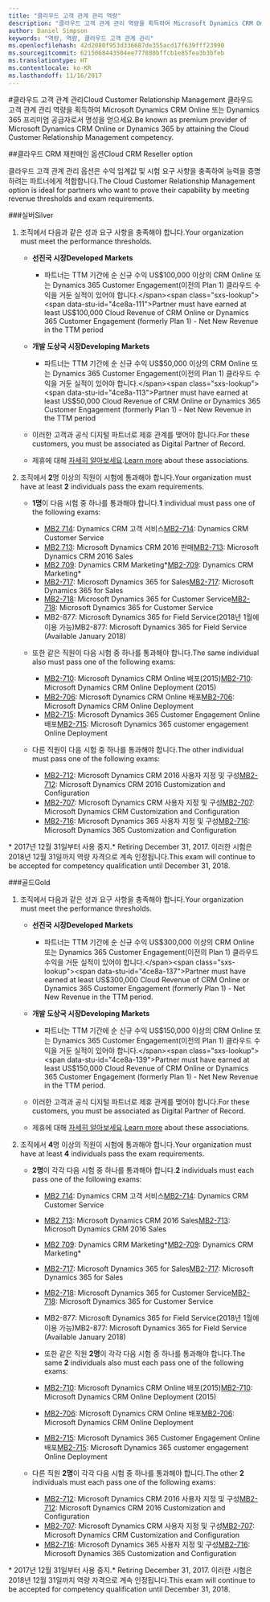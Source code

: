 ```yaml
---
title: "클라우드 고객 관계 관리 역량"
description: "클라우드 고객 관계 관리 역량을 획득하여 Microsoft Dynamics CRM Online 또는 Dynamics 365 프리미엄 공급자로서 명성을 얻으세요."
author: Daniel Simpson
keywords: "역량, 역량, 클라우드 고객 관계 관리"
ms.openlocfilehash: 42d2080f953d336687de355acd17f639fff23990
ms.sourcegitcommit: 6215068443504ee777880bffcb1e85fea3b3bfeb
ms.translationtype: HT
ms.contentlocale: ko-KR
ms.lasthandoff: 11/16/2017
---
```

#<a name="cloud-customer-relationship-management"></a><span data-ttu-id="4ce8a-104">클라우드 고객 관계 관리</span><span class="sxs-lookup"><span data-stu-id="4ce8a-104">Cloud Customer Relationship Management</span></span>
<span data-ttu-id="4ce8a-105">클라우드 고객 관계 관리 역량을 획득하여 Microsoft Dynamics CRM Online 또는 Dynamics 365 프리미엄 공급자로서 명성을 얻으세요.</span><span class="sxs-lookup"><span data-stu-id="4ce8a-105">Be known as premium provider of Microsoft Dynamics CRM Online or Dynamics 365 by attaining the Cloud Customer Relationship Management competency.</span></span>

##<a name="cloud-crm-reseller-option"></a><span data-ttu-id="4ce8a-106">클라우드 CRM 재판매인 옵션</span><span class="sxs-lookup"><span data-stu-id="4ce8a-106">Cloud CRM Reseller option</span></span>

<span data-ttu-id="4ce8a-107">클라우드 고객 관계 관리 옵션은 수익 임계값 및 시험 요구 사항을 충족하여 능력을 증명하려는 파트너에게 적합합니다.</span><span class="sxs-lookup"><span data-stu-id="4ce8a-107">The Cloud Customer Relationship Management option is ideal for partners who want to prove their capability by meeting revenue thresholds and exam requirements.</span></span> 

###<a name="silver"></a><span data-ttu-id="4ce8a-108">실버</span><span class="sxs-lookup"><span data-stu-id="4ce8a-108">Silver</span></span>

1. <span data-ttu-id="4ce8a-109">조직에서 다음과 같은 성과 요구 사항을 충족해야 합니다.</span><span class="sxs-lookup"><span data-stu-id="4ce8a-109">Your organization must meet the performance thresholds.</span></span>

    - **<span data-ttu-id="4ce8a-110">선진국 시장</span><span class="sxs-lookup"><span data-stu-id="4ce8a-110">Developed Markets</span></span>**
        - <span data-ttu-id="4ce8a-111">파트너는 TTM 기간에 순 신규 수익 US$100,000 이상의 CRM Online 또는 Dynamics 365 Customer Engagement(이전의 Plan 1) 클라우드 수익을 거둔 실적이 있어야 합니다.</span><span class="sxs-lookup"><span data-stu-id="4ce8a-111">Partner must have earned at least US$100,000 Cloud Revenue of CRM Online or Dynamics 365 Customer Engagement (formerly Plan 1) - Net New Revenue in the TTM period</span></span>

    - **<span data-ttu-id="4ce8a-112">개발 도상국 시장</span><span class="sxs-lookup"><span data-stu-id="4ce8a-112">Developing Markets</span></span>**
        - <span data-ttu-id="4ce8a-113">파트너는 TTM 기간에 순 신규 수익 US$50,000 이상의 CRM Online 또는 Dynamics 365 Customer Engagement(이전의 Plan 1) 클라우드 수익을 거둔 실적이 있어야 합니다.</span><span class="sxs-lookup"><span data-stu-id="4ce8a-113">Partner must have earned at least US$50,000 Cloud Revenue of CRM Online or Dynamics 365 Customer Engagement (formerly Plan 1) - Net New Revenue in the TTM period</span></span>

    - <span data-ttu-id="4ce8a-114">이러한 고객과 공식 디지털 파트너로 제휴 관계를 맺어야 합니다.</span><span class="sxs-lookup"><span data-stu-id="4ce8a-114">For these customers, you must be associated as Digital Partner of Record.</span></span>
    - <span data-ttu-id="4ce8a-115">제휴에 대해 [자세히 알아보세요](https://partner.microsoft.com/en-us/membership/digital-partner-of-record).</span><span class="sxs-lookup"><span data-stu-id="4ce8a-115">[Learn more](https://partner.microsoft.com/en-us/membership/digital-partner-of-record) about these associations.</span></span>  
  
2. <span data-ttu-id="4ce8a-116">조직에서 **2**명 이상의 직원이 시험에 통과해야 합니다.</span><span class="sxs-lookup"><span data-stu-id="4ce8a-116">Your organization must have at least **2** individuals pass the exam requirements.</span></span>

    - <span data-ttu-id="4ce8a-117">**1명**이 다음 시험 중 하나를 통과해야 합니다.</span><span class="sxs-lookup"><span data-stu-id="4ce8a-117">**1** individual must pass one of the following exams:</span></span>
        - <span data-ttu-id="4ce8a-118">[MB2 714](https://www.microsoft.com/en-us/learning/exam-mb2-714.aspx): Dynamics CRM 고객 서비스</span><span class="sxs-lookup"><span data-stu-id="4ce8a-118">[MB2-714](https://www.microsoft.com/en-us/learning/exam-mb2-714.aspx): Dynamics CRM Customer Service</span></span>
        - <span data-ttu-id="4ce8a-119">[MB2 713](https://www.microsoft.com/en-us/learning/exam-mb2-713.aspx): Microsoft Dynamics CRM 2016 판매</span><span class="sxs-lookup"><span data-stu-id="4ce8a-119">[MB2-713](https://www.microsoft.com/en-us/learning/exam-mb2-713.aspx): Microsoft Dynamics CRM 2016 Sales</span></span>
        - <span data-ttu-id="4ce8a-120">[MB2 709](https://www.microsoft.com/en-us/learning/exam-mb2-709.aspx): Dynamics CRM Marketing*</span><span class="sxs-lookup"><span data-stu-id="4ce8a-120">[MB2-709](https://www.microsoft.com/en-us/learning/exam-mb2-709.aspx): Dynamics CRM Marketing*</span></span> 
        - <span data-ttu-id="4ce8a-121">[MB2-717](https://www.microsoft.com/en-us/learning/exam-mb2-717.aspx): Microsoft Dynamics 365 for Sales</span><span class="sxs-lookup"><span data-stu-id="4ce8a-121">[MB2-717](https://www.microsoft.com/en-us/learning/exam-mb2-717.aspx): Microsoft Dynamics 365 for Sales</span></span>
        - <span data-ttu-id="4ce8a-122">[MB2-718](https://www.microsoft.com/en-us/learning/exam-mb2-718.aspx): Microsoft Dynamics 365 for Customer Service</span><span class="sxs-lookup"><span data-stu-id="4ce8a-122">[MB2-718](https://www.microsoft.com/en-us/learning/exam-mb2-718.aspx): Microsoft Dynamics 365 for Customer Service</span></span>
        - <span data-ttu-id="4ce8a-123">MB2-877: Microsoft Dynamics 365 for Field Service(2018년 1월에 이용 가능)</span><span class="sxs-lookup"><span data-stu-id="4ce8a-123">MB2-877: Microsoft Dynamics 365 for Field Service (Available January 2018)</span></span>

    - <span data-ttu-id="4ce8a-124">또한 같은 직원이 다음 시험 중 하나를 통과해야 합니다.</span><span class="sxs-lookup"><span data-stu-id="4ce8a-124">The same individual also must pass one of the following exams:</span></span>
        - <span data-ttu-id="4ce8a-125">[MB2-710](https://www.microsoft.com/en-us/learning/exam-mb2-710.aspx): Microsoft Dynamics CRM Online 배포(2015)</span><span class="sxs-lookup"><span data-stu-id="4ce8a-125">[MB2-710](https://www.microsoft.com/en-us/learning/exam-mb2-710.aspx): Microsoft Dynamics CRM Online Deployment (2015)</span></span>
        - <span data-ttu-id="4ce8a-126">[MB2-706](https://www.microsoft.com/en-us/learning/exam-mb2-706.aspx): Microsoft Dynamics CRM Online 배포</span><span class="sxs-lookup"><span data-stu-id="4ce8a-126">[MB2-706](https://www.microsoft.com/en-us/learning/exam-mb2-706.aspx): Microsoft Dynamics CRM Online Deployment</span></span>
        - <span data-ttu-id="4ce8a-127">[MB2-715](https://www.microsoft.com/en-us/learning/exam-mb2-715.aspx): Microsoft Dynamics 365 Customer Engagement Online 배포</span><span class="sxs-lookup"><span data-stu-id="4ce8a-127">[MB2-715](https://www.microsoft.com/en-us/learning/exam-mb2-715.aspx): Microsoft Dynamics 365 customer engagement Online Deployment</span></span>
        
    - <span data-ttu-id="4ce8a-128">다른 직원이 다음 시험 중 하나를 통과해야 합니다.</span><span class="sxs-lookup"><span data-stu-id="4ce8a-128">The other individual must pass one of the following exams:</span></span>
        - <span data-ttu-id="4ce8a-129">[MB2-712](https://www.microsoft.com/en-us/learning/exam-mb2-712.aspx): Microsoft Dynamics CRM 2016 사용자 지정 및 구성</span><span class="sxs-lookup"><span data-stu-id="4ce8a-129">[MB2-712](https://www.microsoft.com/en-us/learning/exam-mb2-712.aspx): Microsoft Dynamics CRM 2016 Customization and Configuration</span></span>
        - <span data-ttu-id="4ce8a-130">[MB2-707](https://www.microsoft.com/en-us/learning/exam-mb2-707.aspx): Microsoft Dynamics CRM 사용자 지정 및 구성</span><span class="sxs-lookup"><span data-stu-id="4ce8a-130">[MB2-707](https://www.microsoft.com/en-us/learning/exam-mb2-707.aspx): Microsoft Dynamics CRM Customization and Configuration</span></span>
        - <span data-ttu-id="4ce8a-131">[MB2-716](https://www.microsoft.com/en-us/learning/exam-mb2-716.aspx): Microsoft Dynamics 365 사용자 지정 및 구성</span><span class="sxs-lookup"><span data-stu-id="4ce8a-131">[MB2-716](https://www.microsoft.com/en-us/learning/exam-mb2-716.aspx): Microsoft Dynamics 365 Customization and Configuration</span></span>

<span data-ttu-id="4ce8a-132">\* 2017년 12월 31일부터 사용 중지.</span><span class="sxs-lookup"><span data-stu-id="4ce8a-132">\* Retiring December 31, 2017.</span></span> <span data-ttu-id="4ce8a-133">이러한 시험은 2018년 12월 31일까지 역량 자격으로 계속 인정됩니다.</span><span class="sxs-lookup"><span data-stu-id="4ce8a-133">This exam will continue to be accepted for competency qualification until December 31, 2018.</span></span> 

###<a name="gold"></a><span data-ttu-id="4ce8a-134">골드</span><span class="sxs-lookup"><span data-stu-id="4ce8a-134">Gold</span></span>

1. <span data-ttu-id="4ce8a-135">조직에서 다음과 같은 성과 요구 사항을 충족해야 합니다.</span><span class="sxs-lookup"><span data-stu-id="4ce8a-135">Your organization must meet the performance thresholds.</span></span>

    - **<span data-ttu-id="4ce8a-136">선진국 시장</span><span class="sxs-lookup"><span data-stu-id="4ce8a-136">Developed Markets</span></span>**
    
        - <span data-ttu-id="4ce8a-137">파트너는 TTM 기간에 순 신규 수익 US$300,000 이상의 CRM Online 또는 Dynamics 365 Customer Engagement(이전의 Plan 1) 클라우드 수익을 거둔 실적이 있어야 합니다.</span><span class="sxs-lookup"><span data-stu-id="4ce8a-137">Partner must have earned at least US$300,000 Cloud Revenue of CRM Online or Dynamics 365 Customer Engagement (formerly Plan 1) - Net New Revenue in the TTM period.</span></span>
     
    - **<span data-ttu-id="4ce8a-138">개발 도상국 시장</span><span class="sxs-lookup"><span data-stu-id="4ce8a-138">Developing Markets</span></span>**

        - <span data-ttu-id="4ce8a-139">파트너는 TTM 기간에 순 신규 수익 US$150,000 이상의 CRM Online 또는 Dynamics 365 Customer Engagement(이전의 Plan 1) 클라우드 수익을 거둔 실적이 있어야 합니다.</span><span class="sxs-lookup"><span data-stu-id="4ce8a-139">Partner must have earned at least US$150,000 Cloud Revenue of CRM Online or Dynamics 365 Customer Engagement (formerly Plan 1) - Net New Revenue in the TTM period.</span></span>

    - <span data-ttu-id="4ce8a-140">이러한 고객과 공식 디지털 파트너로 제휴 관계를 맺어야 합니다.</span><span class="sxs-lookup"><span data-stu-id="4ce8a-140">For these customers, you must be associated as Digital Partner of Record.</span></span>
    - <span data-ttu-id="4ce8a-141">제휴에 대해 [자세히 알아보세요](https://partner.microsoft.com/en-us/membership/digital-partner-of-record).</span><span class="sxs-lookup"><span data-stu-id="4ce8a-141">[Learn more](https://partner.microsoft.com/en-us/membership/digital-partner-of-record) about these associations.</span></span>  


2. <span data-ttu-id="4ce8a-142">조직에서 **4**명 이상의 직원이 시험에 통과해야 합니다.</span><span class="sxs-lookup"><span data-stu-id="4ce8a-142">Your organization must have at least **4** individuals pass the exam requirements.</span></span>

    - <span data-ttu-id="4ce8a-143">**2명**이 각각 다음 시험 중 하나를 통과해야 합니다.</span><span class="sxs-lookup"><span data-stu-id="4ce8a-143">**2** individuals must each pass one of the following exams:</span></span>
        - <span data-ttu-id="4ce8a-144">[MB2 714](https://www.microsoft.com/en-us/learning/exam-mb2-714.aspx): Dynamics CRM 고객 서비스</span><span class="sxs-lookup"><span data-stu-id="4ce8a-144">[MB2-714](https://www.microsoft.com/en-us/learning/exam-mb2-714.aspx): Dynamics CRM Customer Service</span></span>
        - <span data-ttu-id="4ce8a-145">[MB2 713](https://www.microsoft.com/en-us/learning/exam-mb2-713.aspx): Microsoft Dynamics CRM 2016 Sales</span><span class="sxs-lookup"><span data-stu-id="4ce8a-145">[MB2-713](https://www.microsoft.com/en-us/learning/exam-mb2-713.aspx): Microsoft Dynamics CRM 2016 Sales</span></span>
        - <span data-ttu-id="4ce8a-146">[MB2 709](https://www.microsoft.com/en-us/learning/exam-mb2-709.aspx): Dynamics CRM Marketing*</span><span class="sxs-lookup"><span data-stu-id="4ce8a-146">[MB2-709](https://www.microsoft.com/en-us/learning/exam-mb2-709.aspx): Dynamics CRM Marketing*</span></span> 
        - <span data-ttu-id="4ce8a-147">[MB2-717](https://www.microsoft.com/en-us/learning/exam-mb2-717.aspx): Microsoft Dynamics 365 for Sales</span><span class="sxs-lookup"><span data-stu-id="4ce8a-147">[MB2-717](https://www.microsoft.com/en-us/learning/exam-mb2-717.aspx): Microsoft Dynamics 365 for Sales</span></span>
        - <span data-ttu-id="4ce8a-148">[MB2-718](https://www.microsoft.com/en-us/learning/exam-mb2-718.aspx): Microsoft Dynamics 365 for Customer Service</span><span class="sxs-lookup"><span data-stu-id="4ce8a-148">[MB2-718](https://www.microsoft.com/en-us/learning/exam-mb2-718.aspx): Microsoft Dynamics 365 for Customer Service</span></span>
        - <span data-ttu-id="4ce8a-149">MB2-877: Microsoft Dynamics 365 for Field Service(2018년 1월에 이용 가능)</span><span class="sxs-lookup"><span data-stu-id="4ce8a-149">MB2-877: Microsoft Dynamics 365 for Field Service (Available January 2018)</span></span>
        
        - <span data-ttu-id="4ce8a-150">또한 같은 직원 **2명**이 각각 다음 시험 중 하나를 통과해야 합니다.</span><span class="sxs-lookup"><span data-stu-id="4ce8a-150">The same **2** individuals also must each pass one of the following exams:</span></span>
        - <span data-ttu-id="4ce8a-151">[MB2-710](https://www.microsoft.com/en-us/learning/exam-mb2-710.aspx): Microsoft Dynamics CRM Online 배포(2015)</span><span class="sxs-lookup"><span data-stu-id="4ce8a-151">[MB2-710](https://www.microsoft.com/en-us/learning/exam-mb2-710.aspx): Microsoft Dynamics CRM Online Deployment (2015)</span></span>
        - <span data-ttu-id="4ce8a-152">[MB2-706](https://www.microsoft.com/en-us/learning/exam-mb2-706.aspx): Microsoft Dynamics CRM Online 배포</span><span class="sxs-lookup"><span data-stu-id="4ce8a-152">[MB2-706](https://www.microsoft.com/en-us/learning/exam-mb2-706.aspx): Microsoft Dynamics CRM Online Deployment</span></span>
        - <span data-ttu-id="4ce8a-153">[MB2-715](https://www.microsoft.com/en-us/learning/exam-mb2-715.aspx): Microsoft Dynamics 365 Customer Engagement Online 배포</span><span class="sxs-lookup"><span data-stu-id="4ce8a-153">[MB2-715](https://www.microsoft.com/en-us/learning/exam-mb2-715.aspx): Microsoft Dynamics 365 customer engagement Online Deployment</span></span>

    - <span data-ttu-id="4ce8a-154">다른 직원 **2명**이 각각 다음 시험 중 하나를 통과해야 합니다.</span><span class="sxs-lookup"><span data-stu-id="4ce8a-154">The other **2** individuals must each pass one of the following exams:</span></span>
        - <span data-ttu-id="4ce8a-155">[MB2-712](https://www.microsoft.com/en-us/learning/exam-mb2-712.aspx): Microsoft Dynamics CRM 2016 사용자 지정 및 구성</span><span class="sxs-lookup"><span data-stu-id="4ce8a-155">[MB2-712](https://www.microsoft.com/en-us/learning/exam-mb2-712.aspx): Microsoft Dynamics CRM 2016 Customization and Configuration</span></span>
        - <span data-ttu-id="4ce8a-156">[MB2-707](https://www.microsoft.com/en-us/learning/exam-mb2-707.aspx): Microsoft Dynamics CRM 사용자 지정 및 구성</span><span class="sxs-lookup"><span data-stu-id="4ce8a-156">[MB2-707](https://www.microsoft.com/en-us/learning/exam-mb2-707.aspx): Microsoft Dynamics CRM Customization and Configuration</span></span>
        - <span data-ttu-id="4ce8a-157">[MB2-716](https://www.microsoft.com/en-us/learning/exam-mb2-716.aspx): Microsoft Dynamics 365 사용자 지정 및 구성</span><span class="sxs-lookup"><span data-stu-id="4ce8a-157">[MB2-716](https://www.microsoft.com/en-us/learning/exam-mb2-716.aspx): Microsoft Dynamics 365 Customization and Configuration</span></span>

<span data-ttu-id="4ce8a-158">\* 2017년 12월 31일부터 사용 중지.</span><span class="sxs-lookup"><span data-stu-id="4ce8a-158">\* Retiring December 31, 2017.</span></span> <span data-ttu-id="4ce8a-159">이러한 시험은 2018년 12월 31일까지 역량 자격으로 계속 인정됩니다.</span><span class="sxs-lookup"><span data-stu-id="4ce8a-159">This exam will continue to be accepted for competency qualification until December 31, 2018.</span></span> 
